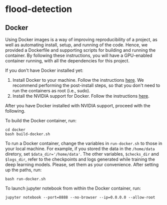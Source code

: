 # flood-detection

## Docker

Using Docker images is a way of improving reproducibility of a project, as well as automating install, setup, and running of the code.
Hence, we provided a Dockerfile and supporting scripts for building and running the container.
By following these instructions, you will have a GPU-enabled container running, with all the dependencies for this project.

If you don't have Docker installed yet:
1. Install Docker to your machine. Follow the instructions [here](https://docs.docker.com/engine/install/ubuntu/#install-using-the-repository). We recommend performing the post-install steps, so that you don't need to run the containers as root (i.e., sudo).
2. Install the NVIDIA support for Docker. Follow the instructions [here](https://github.com/NVIDIA/nvidia-docker).

After you have Docker installed with NVIDIA support, proceed with the following.

To build the Docker container, run:
```
cd docker
bash build-docker.sh
```

To run a Docker container, change the variables in ```run-docker.sh``` to those in your local machine.
For example, if you stored the data in the ```/home/data``` diretory, set ```$data_dir='/home/data'```.
The other variables, ```$checks_dir``` and ```$logs_dir```, refer to the checkpoints and logs generated while training the deep learning models.
Please, set them as your convenience.
After setting up the paths, run:
```
bash run-docker.sh
```

To launch jupyter notebook from within the Docker container, run:
```
jupyter notebook --port=8888 --no-browser --ip=0.0.0.0 --allow-root
```